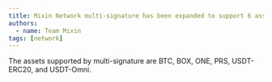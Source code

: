 ```yaml
---
title: Mixin Network multi-signature has been expanded to support 6 assets
authors:  
  - name: Team Mixin
tags: [network]
---
```


The assets supported by multi-signature are BTC, BOX, ONE, PRS, USDT-ERC20, and USDT-Omni.

